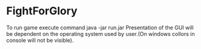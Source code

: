 # FightForGlory

To run game execute command 
java -jar run.jar
Presentation of the GUI will be dependent on the operating system used by user.(On windows collors in console will not be visible).
